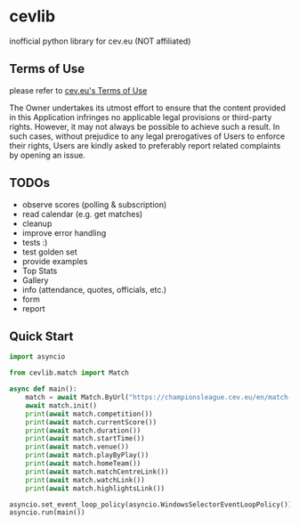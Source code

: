 # cevlib
inofficial python library for cev.eu (NOT affiliated)

## Terms of Use
please refer to [cev.eu's Terms of Use](https://www.cev.eu/terms-of-use/)

The Owner undertakes its utmost effort to ensure that the content provided in this Application infringes no applicable legal provisions or third-party rights. However, it may not always be possible to achieve such a result.
In such cases, without prejudice to any legal prerogatives of Users to enforce their rights, Users are kindly asked to preferably report related complaints by opening an issue.

## TODOs
- observe scores (polling & subscription)
- read calendar (e.g. get matches)
- cleanup
- improve error handling
- tests :)
- test golden set
- provide examples
- Top Stats
- Gallery
- info (attendance, quotes, officials, etc.)
- form
- report

## Quick Start

```python
import asyncio

from cevlib.match import Match

async def main():
    match = await Match.ByUrl("https://championsleague.cev.eu/en/match-centres/cev-champions-league-volley-2022/men/clm-61-cucine-lube-civitanova-v-ok-merkur-maribor/")
    await match.init()
    print(await match.competition())
    print(await match.currentScore())
    print(await match.duration())
    print(await match.startTime())
    print(await match.venue())
    print(await match.playByPlay())
    print(await match.homeTeam())
    print(await match.matchCentreLink())
    print(await match.watchLink())
    print(await match.highlightsLink())

asyncio.set_event_loop_policy(asyncio.WindowsSelectorEventLoopPolicy())
asyncio.run(main())
```